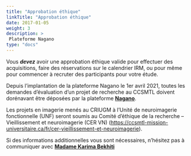 ```yaml
---
title: "Approbation éthique"
linkTitle: "Approbation éthique"
date: 2017-01-05
weight: 3
description: >
 Plateforme Nagano
type: "docs"
---
```


Vous **_devez_** avoir une approbation éthique valide pour effectuer des acquisitions, faire des réservations sur le calendrier IRM, ou pour même pour commencer à recruter des participants pour votre étude.

Depuis l’implantation de la plateforme Nagano le 1er avril 2021, toutes les demandes d’évaluation d’un projet de recherche au CCSMTL doivent dorénavant être déposées par la plateforme [__Nagano__](https://ccsmtl.nagano.ca/login).

Les projets en imagerie menés au CRIUGM à l’Unité de neuroimagerie fonctionnelle (UNF) seront soumis au Comité d’éthique de la recherche – Vieillissement et neuroimagerie (CER VN) (https://ccsmtl-mission-universitaire.ca/fr/cer-vieillissement-et-neuroimagerie).

Si des informations additionnelles vous sont nécessaires, n’hésitez pas à communiquer avec [__Madame Karima Bekhiti__](mailto:karima.bekhiti.ccsmtl@ssss.gouv.qc.ca)
